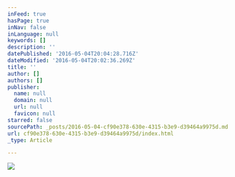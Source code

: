 ```yaml
---
inFeed: true
hasPage: true
inNav: false
inLanguage: null
keywords: []
description: ''
datePublished: '2016-05-04T20:04:28.716Z'
dateModified: '2016-05-04T20:02:36.269Z'
title: ''
author: []
authors: []
publisher:
  name: null
  domain: null
  url: null
  favicon: null
starred: false
sourcePath: _posts/2016-05-04-cf90e378-630e-4315-b3e9-d39464a9975d.md
url: cf90e378-630e-4315-b3e9-d39464a9975d/index.html
_type: Article

---
```

![](https://the-grid-user-content.s3-us-west-2.amazonaws.com/8d2909e1-b658-49a2-b281-e9d5d53f995d.jpg)